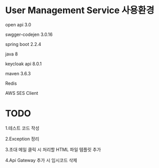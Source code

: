 User Management Service 사용환경
===
open api 3.0

swgger-codejen  3.0.16

spring boot 2.2.4

java 8

keycloak api 8.0.1

maven 3.6.3

Redis 

AWS SES Client

TODO 
===
1.테스트 코드 작성

2.Exception 정리

3.초대 메일 클릭 시 처리할 HTML 파일 템플릿 추가

4.Api Gateway 추가 시 임시코드 삭제




